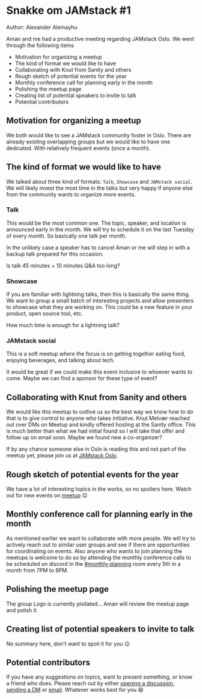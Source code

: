 # Snakke om JAMstack #1

Author: Alexander Alemayhu

Aman and me had a productive meeting regarding JAMstack Oslo.
We went through the following items

- Motivation for organizing a meetup
- The kind of format we would like to have
- Collaborating with Knut from Sanity and others
- Rough sketch of potential events for the year
- Monthly conference call for planning early in the month
- Polishing the meetup page
- Creating list of potential speakers to invite to talk
- Potential contributors

## Motivation for organizing a meetup

We both would like to see a JAMstack community foster in Oslo.  There are
already existing overlapping groups but we would like to have one dedicated.
With relatively frequent events (once a month).

## The kind of format we would like to have

We talked about three kind of formats: `Talk`, `Showcase` and `JAMstack social`.  We
will likely invest the most time in the talks but very happy if anyone else
from the community wants to organize more events.

### Talk

This would be the most common one. The topic, speaker, and location is
announced early in the month. We will try to schedule it on the last Tuesday of
every month.  So basically one talk per month. 

In the unlikely case a speaker has to cancel Aman or me will step in with a
backup talk prepared for this occasion.

Is talk 45 minutes + 10 minutes Q&A too long?

### Showcase

If you are familiar with lightning talks, then this is basically the same
thing.  We want to group a small batch of interesting projects and allow
presenters to showcase what they are working on. This could be a new feature in
your product, open source tool, etc.

How much time is enough for a lightning talk?

### JAMstack social

This is a soft meetup where the focus is on getting together eating food,
enjoying beverages, and talking about tech.

It would be great if we could make this event inclusive to whoever wants to
come. Maybe we can find a sponsor for these type of event?

## Collaborating with Knut from Sanity and others

We would like this meetup to outlive us so the best way we know how to do that
is to give control to anyone who takes initiative. Knut Melvær reached out over
DMs on Meetup and kindly offered hosting at the Sanity office. This is much
better than what we had initial found so I will take that offer and follow up
on email soon. Maybe we found new a co-organizer?

If by any chance someone else in Oslo is reading this and not part of the
meetup yet, please join us at [JAMstack Oslo][0].

## Rough sketch of potential events for the year

We have a lot of interesting topics in the works, so no spoilers here. Watch
out for new events on [meetup][0] :wink:

## Monthly conference call for planning early in the month

As mentioned earlier we want to collaborate with more people. We will try to
actively reach out to similar user groups and see if there are opportunities
for coordinating on events.  Also anyone who wants to join planning the meetups
is welcome to do so by attending the monthly conference calls to be scheduled
on discord in the [#monthly-planning][1] room every 5th in a month from 7PM to
8PM.

## Polishing the meetup page

The group Logo is currently pixilated... Aman will review the meetup page and
polish it.

## Creating list of potential speakers to invite to talk

No summary here, don't want to spoil it for you :wink:

## Potential contributors

If you have any suggestions on topics, want to present something, or know a
friend who does.  Please reach out by either [opening a discussion][2],
[sending a DM][3] or [email][4]. Whatever works best for you :smile:

[0]: https://www.meetup.com/JAMstack-Oslo/
[1]: https://discord.gg/rE3pcSw
[2]: https://www.meetup.com/JAMstack-Oslo/discussions/
[3]: https://www.meetup.com/JAMstack-Oslo/messages/send
[4]: mailto:alexander@alemayhu.com
